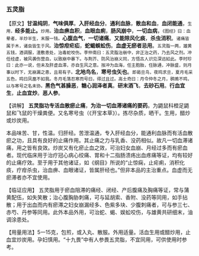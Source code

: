 ### 五灵脂

【原文】**甘温纯阴**，**气味俱厚**。**入肝经血分**。**通利血脉**，**散血和血**，**血闭能通**，<small>生用，</small>**经多能止。**<small>炒用。</small>**治血痹血积**，**血眼血痢**，**肠风崩中**，**一切血病**，<small>《图经》曰：血晕者，半炒半生，末服一钱。</small>**心腹血气**，**一切诸痛**。**又能除风化痰**，**杀虫消积**。<small>诸痛皆属于木，诸虫皆生于风。</small>**治惊疳疟疝**，**蛇蝎蜈蚣伤**。**血虚无瘀者忌用**。<small>五灵脂一两，雄黄五钱，酒调服，渣敷患处，治毒蛇咬伤。李仲南曰：五灵脂治崩中，非正治之药，乃去风之剂。冲任经虚，被风袭伤营血，以致崩中暴下。与荆芥、防风治崩义同，方悟古人识见深远如此。李时珍曰：此亦一说，但未及肝虚血滞，亦自生风之意。按冲为血海，任主胞胎，任脉通，冲脉盛，则月事以时下，无崩漏之患，且易有子。</small>**北地鸟名**，**寒号虫矢也**。<small>即曷旦鸟，夜鸣求旦，夏月毛采五色，鸣曰凤凰不如我。冬月毛落忍寒而号曰，得过且过。高士奇曰：月令仲冬之月，鹖鴠不鸣，以与寒号之名未协。</small>**黑色气甚臊恶**，**糖心润泽者真**。**研末酒飞**，**去砂石用**。**行血宜生**，**止血宜炒**。**恶人参**。

【讲解】  **五灵脂功专活血散瘀止痛**，**为治一切血滞诸痛的要药**。为鼯鼠科橙足鼯鼠和飞鼠的干燥粪便。又名寒号虫（《开宝本草》）。拣尽杂质，晒干。生用，醋炒或炒炭用。

本品味苦、甘，性温。归肝经。苦泄温通，专入肝经血分，能通利血脉而有活血散瘀之功，且具有良好的止痛作用。其止痛之力与乳香、没药相似。故凡一切血滞诸痛，用之皆有良效。炒炭又有化瘀止血之效，可治妇女血崩、月经过多而有瘀血者。现代临床用于治疗冠心病心绞痛、胃和十二指肠溃疡出血疼痛等证，均有较好的止痛疗效。至于用于其他诸证，如《纲目》所说的“止惊痫，止疟痢，消积化痰，疗疳杀虫，治血痹、血眼诸证，皆属肝经也。”但非本品的主治重点。血虚而无瘀滞者亦不宜使用。

【临证应用】  五灵脂用于瘀血阻滞的痛经、闭经、产后腹痛及胸痛等证，常与蒲黄配伍，如失笑散；治心腹胸胁刺痛，可与延胡索、香附、没药等同用，如手拈散；用于出血而内有瘀滞之妇女崩漏经多、色紫多块、少腹刺痛者，可与参三七、赤芍、丹参等同用。此外本品外用，可治蛇、蝎、娱蚣咬伤，与雄黄共研细末，油调涂患处。

【用量用法】5一15克，包煎，或入丸、散服。外用适量。活血生用或醋炒用，止血宜炒炭用。孕妇慎用。“十九畏”中有人参畏五灵脂，不宜同用，可供使用时参考。